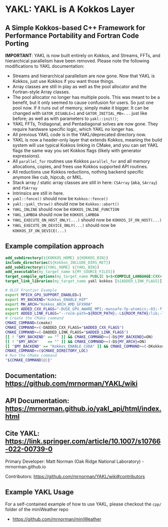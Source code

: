 # YAKL: YAKL is A Kokkos Layer
## A Simple Kokkos-based C++ Framework for Performance Portability and Fortran Code Porting

**IMPORTANT**: YAKL is now built entirely on Kokkos, and Streams, FFTs, and hierarchical parallelism have been removed. Please note the following modifications to YAKL documentation:
* Streams and hierarchical parallelism are now gone. Now that YAKL is Kokkos, just use Kokkos if you want those things.
* Array classes are still in play as well as the pool allocator and the Fortran-style Array classes.
* The pool allocator no longer has multiple pools. This was meant to be a benefit, but it only seemed to cause confusion for users. So just one pool now. If it runs out of memory, simply make it bigger. It can be changed with `GATOR_DISABLE=1` and `GATOR_INITIAL_MB=...` just like before; as well as with parameters to `yakl::init()`;
* YAKL FFTs, Tridiagonal, and Pentadiagonal solves are now gone. They require hardware specific logic, which YAKL no longer has.
* All previous YAKL code is in the YAKL/deprecated directory now.
* YAKL is now a header-only layer that extends Kokkos, meaning the build system will use typical Kokkos linking in CMake, and you can set YAKL flags the same way you set Kokkos flags (likely with generator expressions).
* All `parallel_for` routines use Kokkos `parallel_for` and all memory allocations, copies, and frees use Kokkos supported API routines.
* All reductions use Kokkos reductions, nothing backend specific anymore like cub, hipcub, or MKL.
* Stack array / static array classes are still in here: `CSArray` (aka, `SArray`) and `FSArray`
* Intrinsics are still in here.
* `yakl::fence()` should now be `Kokkos::fence()`
* `yakl::yakl_throw()` should now be `Kokkos::abort()`
* `YAKL_INLINE` should now be `KOKKOS_INLINE_FUNCTION`
* `YAKL_LAMBDA` should now be `KOKKOS_LAMBDA`
* `YAKL_EXECUTE_ON_HOST_ONLY(...)` should now be `KOKKOS_IF_ON_HOST(...)`
* `YAKL_EXECUTE_ON_DEVICE_ONLY(...)` should now be `KOKKOS_IF_ON_DEVICE(...)`

## Example compilation approach
```cmake
add_subdirectory(${KOKKOS_HOME} ${KOKKOS_BIN})
include_directories(${Kokkos_INCLUDE_DIRS_RET})
add_subdirectory(${YAKL_HOME} ${YAKL_BIN})
add_executable(my_target_name ${MY_SOURCE_FILES})
target_compile_options(my_target_name PUBLIC $<$<COMPILE_LANGUAGE:CXX>:${ADDED_CXX_FLAGS}>)
target_link_libraries(my_target_name yakl kokkos [${ADDED_LINK_FLAGS}])
```
```bash
# OLCF Frontier Example
export MPICH_GPU_SUPPORT_ENABLED=1
export MY_BACKEND="Kokkos_ENABLE_HIP"
export MH_ARCH="Kokkos_ARCH_AMD_GFX90A"
export ADDED_CXX_FLAGS="-DUSE_GPU_AWARE_MPI;-munsafe-fp-atomics;-O3;-ffast-math;-I${ROCM_PATH}/include;-D__HIP_ROCclr__;-D__HIP_ARCH_GFX90A__=1;--rocm-path=${ROCM_PATH};--offload-arch=gfx90a;-Wno-unused-result;-Wno-macro-redefined"
export ADDED_LINK_FLAGS="--rocm-path=${ROCM_PATH};-L${ROCM_PATH}/lib;-lamdhip64"
# Create the CMake command
CMAKE_COMMAND=(cmake)
CMAKE_COMMAND+=(-DADDED_CXX_FLAGS="$ADDED_CXX_FLAGS")
CMAKE_COMMAND+=(-DADDED_LINK_FLAGS="$ADDED_LINK_FLAGS")
[[ ! "$MY_BACKEND" == "" ]] && CMAKE_COMMAND+=(-D${MY_BACKEND}=ON)
[[ ! "$MY_ARCH"    == "" ]] && CMAKE_COMMAND+=(-D${MY_ARCH}=ON)
[[ "$MY_BACKEND" == "Kokkos_ENABLE_CUDA" ]] && CMAKE_COMMAND+=(-DKokkos_ENABLE_CUDA_CONSTEXPR=ON)
CMAKE_COMMAND+=($CMAKE_DIRECTORY_LOC)
# Run the CMake command
"${CMAKE_COMMAND[@]}"
```

## Documentation: https://github.com/mrnorman/YAKL/wiki

## API Documentation: https://mrnorman.github.io/yakl_api/html/index.html

## Cite YAKL: https://link.springer.com/article/10.1007/s10766-022-00739-0

Primary Developer: Matt Norman (Oak Ridge National Laboratory) - mrnorman.github.io

Contributors: https://github.com/mrnorman/YAKL/wiki#contributors

## Example YAKL Usage
For a self-contained example of how to use YAKL, please checkout the `cpp/` folder of the miniWeather repo
* https://github.com/mrnorman/miniWeather

